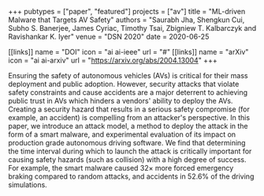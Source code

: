 +++
pubtypes = ["paper", "featured"]
projects = ["av"]
title = "ML-driven Malware that Targets AV Safety"
authors = "Saurabh Jha, Shengkun Cui, Subho S. Banerjee, James Cyriac, Timothy Tsai, Zbigniew T. Kalbarczyk and Ravishankar K. Iyer"
venue = "DSN 2020"
date = 2020-06-25

[[links]]
  name = "DOI"
  icon = "ai ai-ieee"
  url = "#"
[[links]]
  name = "arXiv"
  icon = "ai ai-arxiv"
  url = "https://arxiv.org/abs/2004.13004"
+++

Ensuring the safety of autonomous vehicles (AVs) is critical for their mass deployment and public
adoption.  However, security attacks that violate safety constraints and cause accidents are a
major deterrent to achieving public trust in AVs which hinders a vendors' ability to deploy the AVs.
Creating a security hazard that results in a serious safety compromise (for example, an accident) is
compelling from an attacker's perspective. In this paper, we introduce an attack model, a method to
deploy the attack in the form of a smart malware, and experimental evaluation of its impact on
production grade autonomous driving software. We find that determining the time interval during
which to launch the attack is critically important for causing safety hazards (such as collision)
with a high degree of success. For example, the smart malware caused 32× more forced emergency
braking compared to random attacks, and accidents in 52.6% of the driving simulations.
